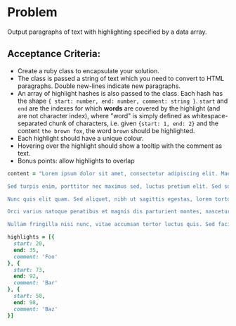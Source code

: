 # Problem
Output paragraphs of text with highlighting specified by a data array.

## Acceptance Criteria:
* Create a ruby class to encapsulate your solution.
* The class is passed a string of text which you need to convert to HTML paragraphs. Double new-lines indicate new paragraphs.
* An array of highlight hashes is also passed to the class. Each hash has the shape `{ start: number, end: number, comment: string }`. `start` and `end` are the indexes for which **words** are covered by the highlight (and are not character index), where "word" is simply defined as whitespace-separated chunk of characters, i.e. given `{start: 1, end: 2}` and the content `the brown fox`, the word `brown` should be highlighted.
* Each highlight should have a unique colour.
* Hovering over the highlight should show a tooltip with the comment as text.
* Bonus points: allow highlights to overlap

```ruby
content = "Lorem ipsum dolor sit amet, consectetur adipiscing elit. Maecenas consectetur malesuada velit, sit amet porta magna maximus nec. Aliquam aliquet tincidunt enim vel rutrum. Ut augue lorem, rutrum et turpis in, molestie mollis nisi. Ut dapibus erat eget felis pulvinar, ac vestibulum augue bibendum. Quisque sagittis magna nisi. Sed aliquam porttitor fermentum. Nulla consequat justo eu nulla sollicitudin auctor. Sed porta enim non diam mollis, a ullamcorper dolor molestie. Nam eu ex non nisl viverra hendrerit. Donec ante augue, eleifend vel eleifend quis, laoreet volutpat ipsum. Integer viverra aliquam nulla, ac rutrum dui sodales nec.

Sed turpis enim, porttitor nec maximus sed, luctus pretium elit. Sed sodales imperdiet velit, vitae viverra erat commodo non. Nunc porttitor risus sit amet quam faucibus, et luctus ex fringilla. Mauris quis urna non lacus tempor iaculis vitae quis dolor. Nam vitae pulvinar lacus, quis varius erat. Etiam lobortis orci vitae elementum tempor. Praesent convallis euismod enim vel vestibulum. Proin vitae eros vitae nisi cursus dapibus vitae at ipsum. Phasellus sed tempor eros, non scelerisque nunc. Nullam condimentum ex ultrices, ultrices ante sit amet, rhoncus nibh. Aliquam fermentum vulputate fringilla. Ut risus orci, pharetra eu tellus vel, fringilla feugiat dolor.

Nunc quis elit quam. Sed aliquet, nibh ut sagittis egestas, lorem tortor laoreet diam, non maximus lectus dolor dignissim eros. Sed vehicula mi id aliquet aliquam. Vestibulum sed lacus et neque dictum convallis in vitae mauris. Etiam varius augue vel mattis tempor. Curabitur mattis facilisis metus, tempus consectetur quam aliquam sed. Mauris velit orci, efficitur sit amet nisl in, finibus dictum elit. In lectus augue, elementum eu sapien sed, auctor tincidunt urna.

Orci varius natoque penatibus et magnis dis parturient montes, nascetur ridiculus mus. Integer lacinia accumsan velit. Duis vel facilisis libero. Cras consequat sit amet mauris ut ultrices. Ut pulvinar sit amet odio sit amet pretium. Nullam tortor ligula, consequat non nisl vitae, rutrum placerat est. Sed finibus interdum justo vel placerat. Cras varius tortor sed justo tempus scelerisque. Praesent facilisis ex vitae iaculis iaculis. Sed consectetur a lectus non condimentum. Etiam id lacus a nulla cursus laoreet. Vivamus ipsum purus, sodales vel metus varius, viverra mollis justo. Nulla facilisi. Vivamus volutpat nunc elit, quis sollicitudin velit ornare sit amet.

Nullam fringilla nisi nunc, vitae accumsan tortor luctus quis. Sed facilisis, est ut eleifend sagittis, felis dolor pellentesque lectus, in congue purus orci non nunc. Nunc finibus eu metus et volutpat. Integer hendrerit tortor et tellus euismod vulputate. Aliquam erat volutpat. Aenean gravida justo in risus feugiat, ut suscipit tortor ullamcorper. Nam a sapien dictum, vestibulum eros vitae, sodales turpis. Interdum et malesuada fames ac ante ipsum primis in faucibus. Sed ultricies at elit et rutrum. Sed placerat erat quis condimentum convallis. Duis ornare magna nec ante faucibus malesuada. Duis a erat sed sapien semper eleifend. Mauris consequat nibh sollicitudin mi euismod, non ultricies lectus bibendum. Cras a erat libero. Aliquam nisl ipsum, scelerisque at risus a, hendrerit vestibulum sapien. Proin luctus diam eu mi lobortis molestie id vel ante."

highlights = [{
  start: 20,
  end: 35,
  comment: 'Foo'
}, {
  start: 73,
  end: 92,
  comment: 'Bar'
}, {
  start: 50,
  end: 98,
  comment: 'Baz'
}]
```